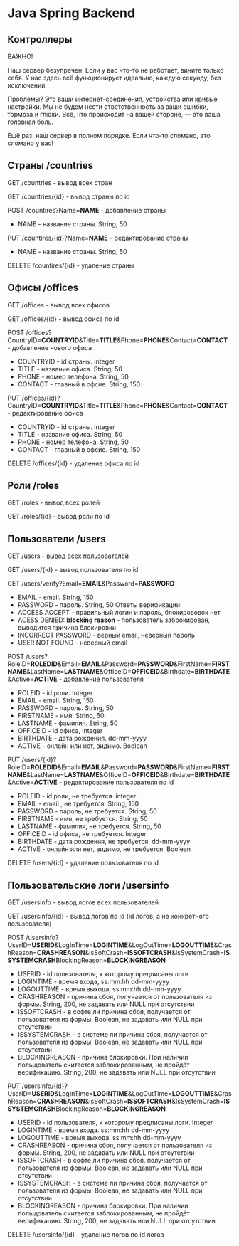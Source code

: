 <h1>Java Spring Backend</h1>

<h2>Контроллеры</h2>
ВАЖНО!

Наш сервер безупречен. Если у вас что-то не работает, вините только себя. У нас здесь всё функционирует идеально, каждую секунду, без исключений.

Проблемы? Это ваши интернет-соединения, устройства или кривые настройки. Мы не будем нести ответственность за ваши ошибки, тормоза и глюки. Всё, что происходит на вашей стороне, — это ваша головная боль.

Ещё раз: наш сервер в полном порядке. Если что-то сломано, это сломано у вас!

<h2>Страны /countries</h2>
    
GET /countries - вывод всех стран

GET /countries/{id} - вывод страны по id

POST /countires?Name=**NAME** - добавление страны

- NAME - название страны. String, 50

PUT /countires/{id}?Name=**NAME** - редактирование страны

- NAME - название страны. String, 50

DELETE /countires/{id} - удаление страны



<h2>Офисы /offices</h2>

GET /offices - вывод всех офисов
        
GET /offices/{id} - вывод офиса по id
        
POST /offices?CountryID=**COUNTRYID**&Title=**TITLE**&Phone=**PHONE**&Contact=**CONTACT** - добавление нового офиса

- COUNTRYID - id страны. Integer
- TITLE - название офиса. String, 50
- PHONE - номер телефона. String, 50
- CONTACT - главный в офсие. String, 150

PUT /offices/{id}?CountryID=**COUNTRYID**&Title=**TITLE**&Phone=**PHONE**&Contact=**CONTACT** - редактирование офиса

- COUNTRYID - id страны. Integer
- TITLE - название офиса. String, 50
- PHONE - номер телефона. String, 50
- CONTACT - главный в офсие. String, 150

DELETE /offices/{id} - удаление офиса по id



<h2>Роли /roles</h2>

GET /roles - вывод всех ролей

GET /roles/{id} - вывод роли по id


<h2>Пользователи /users</h2>

GET /users - вывод всех пользователей

GET /users/{id} - вывод пользователя по id

GET /users/verify?Email=**EMAIL**&Password=**PASSWORD**

- EMAIL - email. String, 150
- PASSWORD - пароль. String, 50
Ответы верификации:
- ACCESS ACCEPT - правильный логин и пароль, блокирововок нет
- ACESS DENIED: **blocking reason** - пользователь заброкирован, выводится причина блокировки
- INCORRECT PASSWORD - верный email, неверный пароль
- USER NOT FOUND - неверный email

POST /users?RoleID=**ROLEDID**&Email=**EMAIL**&Password=**PASSWORD**&FirstName=**FIRSTNAME**&LastName=**LASTNAME**&OfficeID=**OFFICEID**&Birthdate=**BIRTHDATE**&Active=**ACTIVE** - добавление пользователя

- ROLEID - id роли. Integer
- EMAIL - email. String, 150
- PASSWORD - пароль. String, 50
- FIRSTNAME - имя. String, 50
- LASTNAME - фамилия. String, 50
- OFFICEID - id офиса, integer
- BIRTHDATE - дата рождения. dd-mm-yyyy
- ACTIVE - онлайн или нет, видимо. Boolean

PUT /users/{id}?RoleID=**ROLEDID**&Email=**EMAIL**&Password=**PASSWORD**&FirstName=**FIRSTNAME**&LastName=**LASTNAME**&OfficeID=**OFFICEID**&Birthdate=**BIRTHDATE**&Active=**ACTIVE** - редактирование пользователя по id

- ROLEID - id роли, не требуется. integer
- EMAIL - email , не требуется. String, 150
- PASSWORD - пароль, не требуется. String, 50
- FIRSTNAME - имя, не требуется. String, 50
- LASTNAME - фамилия, не требуется. String, 50
- OFFICEID - id офиса, не требуется. Integer
- BIRTHDATE - дата рождения, не требуется. dd-mm-yyyy
- ACTIVE - онлайн или нет, видимо, не требуется. Boolean

DELETE /users/{id} - удаление пользователя по id

<h2>Пользовательские логи /usersinfo</h2>

GET /usersinfo - вывод логов всех пользователей

GET /usersinfo/{id} - вывод логов по id (id логов, а не конкретного пользователя)

POST /usersinfo?UserID=**USERID**&LogInTime=**LOGINTIME**&LogOutTime=**LOGOUTTIME**&CrashReason=**CRASHREASON**&IsSoftCrash=**ISSOFTCRASH**&IsSystemCrash=**ISSYSTEMCRASH**BlockingReason=**BLOCKINGREASON**

- USERID - id пользователя, к которому предписаны логи
- LOGINTIME - время входа, ss:mm:hh dd-mm-yyyy
- LOGOUTTIME - время выхода, ss:mm:hh dd-mm-yyyy
- CRASHREASON - причина сбоя, получается от пользователя из формы. String, 200, не задавать или NULL при отсутствии
- ISSOFTCRASH - в софте ли причина сбоя, получается от пользователя из формы. Boolean, не задавать или NULL при отсутствии
- ISSYSTEMCRASH - в системе ли причина сбоя, получается от пользователя из формы. Boolean, не задавать или NULL при отсутствии
- BLOCKINGREASON - причина блокировки. При наличии польщователь считается заблокированным, не пройдёт верификацию. String, 200, не задавать или NULL при отсутствии

PUT /usersinfo/{id}?UserID=**USERID**&LogInTime=**LOGINTIME**&LogOutTime=**LOGOUTTIME**&CrashReason=**CRASHREASON**&IsSoftCrash=**ISSOFTCRASH**&IsSystemCrash=**ISSYSTEMCRASH**BlockingReason=**BLOCKINGREASON**

- USERID - id пользователя, к которому предписаны логи. Integer
- LOGINTIME - время входа. ss:mm:hh dd-mm-yyyy
- LOGOUTTIME - время выхода. ss:mm:hh dd-mm-yyyy
- CRASHREASON - причина сбоя, получается от пользователя из формы. String, 200, не задавать или NULL при отсутствии
- ISSOFTCRASH - в софте ли причина сбоя, получается от пользователя из формы. Boolean, не задавать или NULL при отсутствии
- ISSYSTEMCRASH - в системе ли причина сбоя, получается от пользователя из формы. Boolean, не задавать или NULL при отсутствии
- BLOCKINGREASON - причина блокировки. При наличии польщователь считается заблокированным, не пройдёт верификацию. String, 200, не задавать или NULL при отсутствии

DELETE /usersinfo/{id} - удаление логов по id логов